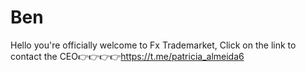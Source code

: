 # Ben
Hello you're officially welcome to Fx Trademarket, Click on the link to contact the CEO👉👉👉👉https://t.me/patricia_almeida6 
